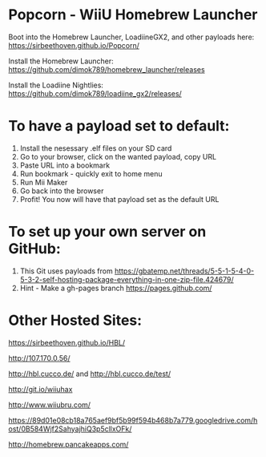 # Popcorn - WiiU Homebrew Launcher
Boot into the Homebrew Launcher, LoadiineGX2, and other payloads here: https://sirbeethoven.github.io/Popcorn/

Install the Homebrew Launcher: https://github.com/dimok789/homebrew_launcher/releases

Install the Loadiine Nightlies: https://github.com/dimok789/loadiine_gx2/releases/
# To have a payload set to default:

1. Install the nesessary .elf files on your SD card
2. Go to your browser, click on the wanted payload, copy URL
3. Paste URL into a bookmark
4. Run bookmark - quickly exit to home menu
5. Run Mii Maker
6. Go back into the browser
7. Profit! You now will have that payload set as the default URL

# To set up your own server on GitHub:

1. This Git uses payloads from https://gbatemp.net/threads/5-5-1-5-4-0-5-3-2-self-hosting-package-everything-in-one-zip-file.424679/
2. Hint - Make a gh-pages branch https://pages.github.com/

# Other Hosted Sites:
https://sirbeethoven.github.io/HBL/

http://107.170.0.56/

http://hbl.cucco.de/ and http://hbl.cucco.de/test/

http://git.io/wiiuhax

http://www.wiiubru.com/

https://89d01e08cb18a765aef9bf5b99f594b468b7a779.googledrive.com/host/0B584Wjf2SahyajhiQ3p5cllxOFk/

http://homebrew.pancakeapps.com/
